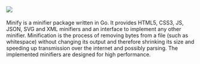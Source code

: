 # [![](https://img.shields.io/chocolatey/v/minify.svg?color=red&label=minify)](https://chocolatey.org/packages/minify)

Minify is a minifier package written in Go. It provides HTML5, CSS3, JS, JSON, SVG and XML minifiers and an interface to implement any other minifier. Minification is the process of removing bytes from a file (such as whitespace) without changing its output and therefore shrinking its size and speeding up transmission over the internet and possibly parsing. The implemented minifiers are designed for high performance.

